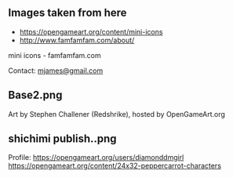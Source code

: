 ## Images taken from here
* https://opengameart.org/content/mini-icons
* http://www.famfamfam.com/about/

mini icons - famfamfam.com

Contact: mjames@gmail.com

## Base2.png

Art by Stephen Challener (Redshrike), hosted by OpenGameArt.org


## shichimi publish..png

Profile: https://opengameart.org/users/diamonddmgirl
https://opengameart.org/content/24x32-peppercarrot-characters